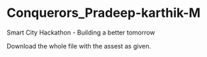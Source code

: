 # Conquerors_Pradeep-karthik-M
Smart City Hackathon - Building a better tomorrow

Download the whole file with the assest as given.
